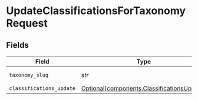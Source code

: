 # UpdateClassificationsForTaxonomyRequest


## Fields

| Field                                                                                      | Type                                                                                       | Required                                                                                   | Description                                                                                |
| ------------------------------------------------------------------------------------------ | ------------------------------------------------------------------------------------------ | ------------------------------------------------------------------------------------------ | ------------------------------------------------------------------------------------------ |
| `taxonomy_slug`                                                                            | *str*                                                                                      | :heavy_check_mark:                                                                         | Taxonomy slug                                                                              |
| `classifications_update`                                                                   | [Optional[components.ClassificationsUpdate]](../../models/shared/classificationsupdate.md) | :heavy_minus_sign:                                                                         | N/A                                                                                        |